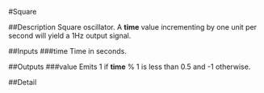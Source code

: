#Square

##Description
Square oscillator. A **time** value incrementing by one unit per second will yield a 1Hz output signal.

##Inputs
###time
Time in seconds.

##Outputs
###value
Emits 1 if **time** % 1 is less than 0.5 and -1 otherwise.

##Detail

